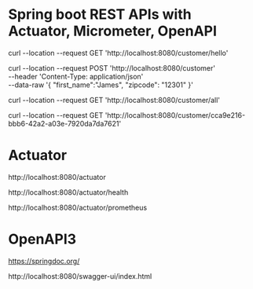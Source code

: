 # Spring boot REST APIs with Actuator, Micrometer, OpenAPI

curl --location --request GET 'http://localhost:8080/customer/hello'

curl --location --request POST 'http://localhost:8080/customer' \
--header 'Content-Type: application/json' \
--data-raw '{
"first_name":"James",
"zipcode": "12301"
}'

curl --location --request GET 'http://localhost:8080/customer/all'

curl --location --request GET 'http://localhost:8080/customer/cca9e216-bbb6-42a2-a03e-7920da7da7621'

# Actuator

http://localhost:8080/actuator

http://localhost:8080/actuator/health

http://localhost:8080/actuator/prometheus

# OpenAPI3

https://springdoc.org/

http://localhost:8080/swagger-ui/index.html